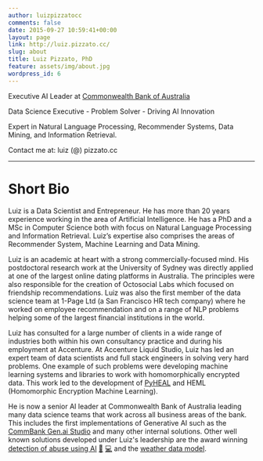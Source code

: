 ```yaml
---
author: luizpizzatocc
comments: false
date: 2015-09-27 10:59:41+00:00
layout: page
link: http://luiz.pizzato.cc/
slug: about
title: Luiz Pizzato, PhD
feature: assets/img/about.jpg
wordpress_id: 6
---
```


Executive AI Leader at [Commonwealth Bank of Australia](https://www.commbank.com.au/)

Data Science Executive - Problem Solver - Driving AI Innovation

Expert in Natural Language Processing, Recommender Systems, Data Mining, and Information Retrieval.

Contact me at: luiz (@) pizzato.cc

---

# Short Bio

Luiz is a Data Scientist and Entrepreneur. He has more than 20 years experience working in the area of Artificial Intelligence. He has a PhD and a MSc in Computer Science both with focus on Natural Language Processing and Information Retrieval. Luiz’s expertise also comprises the areas of Recommender System, Machine Learning and Data Mining.

Luiz is an academic at heart with a strong commercially-focused mind. His postdoctoral research work at the University of Sydney was directly applied at one of the largest online dating platforms in Australia. The principles were also responsible for the creation of Octosocial Labs which focused on friendship recommendations. Luiz was also the first member of the data science team at 1-Page Ltd (a San Francisco HR tech company) where he worked on employee recommendation and on a range of NLP problems helping some of the largest financial institutions in the world.

Luiz has consulted for a large number of clients in a wide range of industries both within his own consultancy practice and during his employment at Accenture. At Accenture Liquid Studio, Luiz has led an expert team of data scientists and full stack engineers in solving very hard problems. One example of such problems were developing machine learning systems and libraries to work with homomorphically encrypted data. This work led to the development of [PyHEAL](https://github.com/Accenture/pyheal) and HEML (Homomorphic Encryption Machine Learning).

He is now a senior AI leader at Commonwealth Bank of Australia leading many data science teams that work across all business areas of the bank. This includes the first implementations of Generative AI such as the [CommBank Gen.ai Studio](https://gizmodo.com.au/2023/05/commbank-gen-ai-tool/) and many other internal solutions. Other well known solutions developed under Luiz's leadership are the award winning [detection of abuse using AI](https://www.afr.com/technology/cba-turns-to-ai-to-root-out-abusive-payments-20211009-p58ykg) [📃](https://arxiv.org/abs/2303.08016) [💻](https://github.com/h2oai/AITD) and the [weather data model](https://www.itnews.com.au/news/cba-runs-its-smart-data-model-during-mass-downpour-562494).
